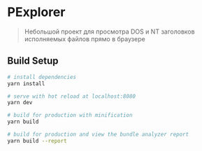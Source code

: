 # PExplorer

> Небольшой проект для просмотра DOS и NT заголовков исполняемых файлов прямо в браузере

## Build Setup

``` bash
# install dependencies
yarn install

# serve with hot reload at localhost:8080
yarn dev

# build for production with minification
yarn build

# build for production and view the bundle analyzer report
yarn build --report
```
